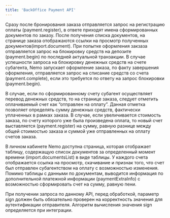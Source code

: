 ```yaml
---
title: 'BackOffice Payment API'
---
```


Сразу после бронирования заказа отправляется запрос на регистрацию оплаты (payment.register), в ответе приходят имена сформированных документов по заказу. После получения списка документов, на странице заказа отображаются ссылки на просмотр полученных документов(import.document). При попытке оформления закзаза отправляется запрос на блокировку средств на депозите (payment.begin) по последней актуальной транзакции. В случае успешности запроса на блокировку денежных средств на счете субагента, Nemo запускает оформление заказа, по факту завершения оформления, отправляется запрос на списание средств со счета (payment.complete), если это требуется по ответу на запрос блокировки (payment.begin).

В случае, если по сформированному счету субагент осуществляет перевод денежных средств, то на странице заказа, следует отметить оплачиваемый счет как “отправлен на оплату”. Данная отметка позволяет определять сумму денежных средств, фактически уплаченных в рамках заказа. В случае, если увеличивается стоимость заказа, по счету которого уже была произведена оплата, то новый счет выставляется (payment.register) на сумму, равную разнице между общей стоимостью заказа и суммой уже отправленных на оплату счетов заказа.

В личном кабинете Nemo доступна страница, которая отображает таблицу, содержащую список документов за определенный момент времени (import.documentsList) в виде таблицы. У каждого счета отображается ссылка на просмотр, скачивание и признак того, что счет был отправлен субагентством на оплату с возможностью изменения. Помимо таблицы с данными по документам, выводится информация по дополнительной платежной информации (paymentExtraInfo) с возможностью сформировать счет на сумму, равную пени.


При получении запроса по данному API, перед обработкой, параметр sign должен быть обязательно проверен на корректность значения для аутентификации отправителя. Алгоритм вычисления значения sign определяется при интеграции.